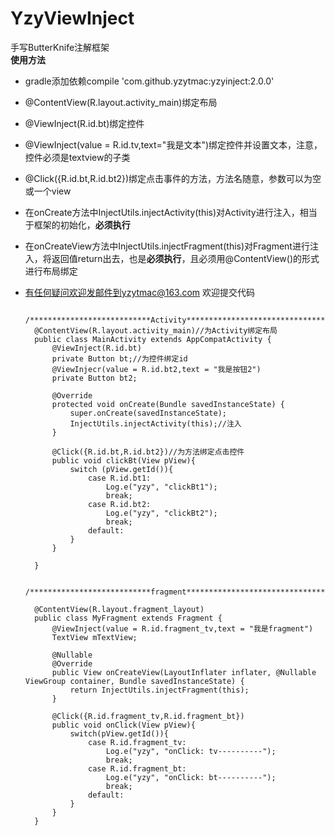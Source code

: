 # YzyViewInject
手写ButterKnife注解框架  
**使用方法**  

- gradle添加依赖compile 'com.github.yzytmac:yzyinject:2.0.0'    
- @ContentView(R.layout.activity_main)绑定布局  
- @ViewInject(R.id.bt)绑定控件 
- @ViewInject(value = R.id.tv,text="我是文本")绑定控件并设置文本，注意，控件必须是textview的子类
- @Click({R.id.bt,R.id.bt2})绑定点击事件的方法，方法名随意，参数可以为空或一个view 
- 在onCreate方法中InjectUtils.injectActivity(this)对Activity进行注入，相当于框架的初始化，**必须执行**
- 在onCreateView方法中InjectUtils.injectFragment(this)对Fragment进行注入，将返回值return出去，也是**必须执行**，且必须用@ContentView()的形式进行布局绑定  
- 有任何疑问欢迎发邮件到yzytmac@163.com 欢迎提交代码  


	    /***************************Activity*********************************/
	    @ContentView(R.layout.activity_main)//为Activity绑定布局
		public class MainActivity extends AppCompatActivity {
    		@ViewInject(R.id.bt)
    		private Button bt;//为控件绑定id
    		@ViewInjecr(value = R.id.bt2,text = "我是按钮2")
    		private Button bt2;

    		@Override
    		protected void onCreate(Bundle savedInstanceState) {
        		super.onCreate(savedInstanceState);
        		InjectUtils.injectActivity(this);//注入
    		}

		    @Click({R.id.bt,R.id.bt2})//为方法绑定点击控件
		    public void clickBt(View pView){
		        switch (pView.getId()){
		            case R.id.bt1:
		                Log.e("yzy", "clickBt1");
		                break;
		            case R.id.bt2:
		                Log.e("yzy", "clickBt2");
		                break;
		            default:
		        }
		    }
		
		}
		
		/***************************fragment*********************************/
		
		@ContentView(R.layout.fragment_layout)
        public class MyFragment extends Fragment {
            @ViewInject(value = R.id.fragment_tv,text = "我是fragment")
            TextView mTextView;
        
            @Nullable
            @Override
            public View onCreateView(LayoutInflater inflater, @Nullable ViewGroup container, Bundle savedInstanceState) {
                return InjectUtils.injectFragment(this);
            }
        
            @Click({R.id.fragment_tv,R.id.fragment_bt})
            public void onClick(View pView){
                switch(pView.getId()){
                    case R.id.fragment_tv:
                        Log.e("yzy", "onClick: tv----------");
                        break;
                    case R.id.fragment_bt:
                        Log.e("yzy", "onClick: bt----------");
                        break;
                    default:
                }
            }
        }
	
	

